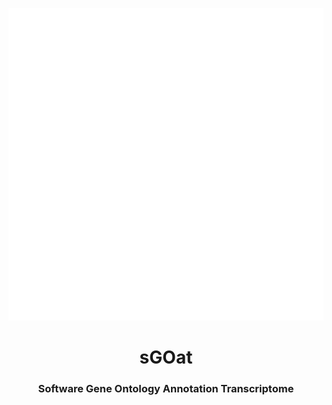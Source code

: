 <p align="center"><img src="https://github.com/luanrabelo/sGOat/blob/master/img/logo.png" alt="sGOat" height="500px"/></p>
<h1 align="center">sGOat</h1>
<h3 align="center">Software Gene Ontology Annotation Transcriptome</h3>
